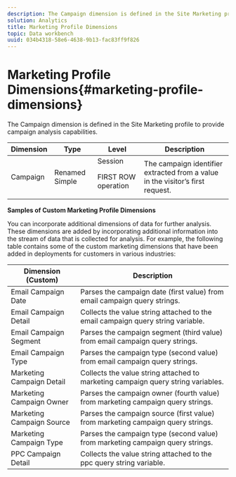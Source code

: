 ```yaml
---
description: The Campaign dimension is defined in the Site Marketing profile to provide campaign analysis capabilities.
solution: Analytics
title: Marketing Profile Dimensions
topic: Data workbench
uuid: 034b4318-58e6-4638-9b13-fac83ff9f826
---
```


# Marketing Profile Dimensions{#marketing-profile-dimensions}

The Campaign dimension is defined in the Site Marketing profile to provide campaign analysis capabilities.

<table id="table_27A4B8247F6D4E18BD61041CED7D8805"> 
 <thead> 
  <tr> 
   <th colname="col1" class="entry"> Dimension </th> 
   <th colname="col2" class="entry"> Type </th> 
   <th colname="col3" class="entry"> Level </th> 
   <th colname="col4" class="entry"> Description </th> 
  </tr> 
 </thead>
 <tbody> 
  <tr> 
   <td colname="col1"> Campaign </td> 
   <td colname="col2"> Renamed Simple </td> 
   <td colname="col3">Session <p>FIRST ROW operation </p></td> 
   <td colname="col4"> The campaign identifier extracted from a value in the visitor’s first request. </td> 
  </tr> 
 </tbody> 
</table>

**Samples of Custom Marketing Profile Dimensions**

You can incorporate additional dimensions of data for further analysis. These dimensions are added by incorporating additional information into the stream of data that is collected for analysis. For example, the following table contains some of the custom marketing dimensions that have been added in deployments for customers in various industries: 

|  Dimension (Custom)  | Description  |
|---|---|
|  Email Campaign Date  | Parses the campaign date (first value) from email campaign query strings.  |
|  Email Campaign Detail  | Collects the value string attached to the email campaign query string variable.  |
|  Email Campaign Segment  | Parses the campaign segment (third value) from email campaign query strings.  |
|  Email Campaign Type  | Parses the campaign type (second value) from email campaign query strings.  |
|  Marketing Campaign Detail  | Collects the value string attached to marketing campaign query string variables.  |
|  Marketing Campaign Owner  | Parses the campaign owner (fourth value) from marketing campaign query strings.  |
|  Marketing Campaign Source  | Parses the campaign source (first value) from marketing campaign query strings.  |
|  Marketing Campaign Type  | Parses the campaign type (second value) from marketing campaign query strings.  |
|  PPC Campaign Detail  | Collects the value string attached to the ppc query string variable.  |

